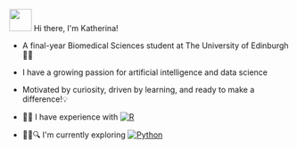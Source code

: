 <img src="https://raw.githubusercontent.com/arasgungore/arasgungore/main/gifs/waving_hand.gif" width="40" /> Hi there, I'm Katherina!

- A final-year Biomedical Sciences student at The University of Edinburgh👩‍🎓
- I have a growing passion for artificial intelligence and data science
- Motivated by curiosity, driven by learning, and ready to make a difference!💡
- 💁‍♀️ I have experience with
            [![R](https://img.shields.io/badge/R-276DC3?style=for-the-badge&logo=r&logoColor=white)](https://www.r-project.org/)
  
- 👩‍💻🔍 I'm currently exploring
            [![Python](https://img.shields.io/badge/Python-3776AB?style=for-the-badge&logo=python&logoColor=white)](https://www.python.org/) 
